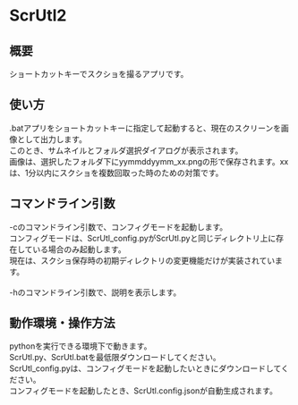 # ScrUtl2
## 概要
ショートカットキーでスクショを撮るアプリです。
## 使い方
.batアプリをショートカットキーに指定して起動すると、現在のスクリーンを画像として出力します。<br>
このとき、サムネイルとフォルダ選択ダイアログが表示されます。<br>
画像は、選択したフォルダ下にyymmddyymm_xx.pngの形で保存されます。xxは、1分以内にスクショを複数回取った時のための対策です。
## コマンドライン引数
-cのコマンドライン引数で、コンフィグモードを起動します。<br>
コンフィグモードは、ScrUtl_config.pyがScrUtl.pyと同じディレクトリ上に存在している場合のみ起動します。<br>
現在は、スクショ保存時の初期ディレクトリの変更機能だけが実装されています。<br>
<br>
-hのコマンドライン引数で、説明を表示します。
## 動作環境・操作方法
pythonを実行できる環境下で動きます。<br>
ScrUtl.py、ScrUtl.batを最低限ダウンロードしてください。<br>
ScrUtl_config.pyは、コンフィグモードを起動したいときにダウンロードしてください。<br>
コンフィグモードを起動したとき、ScrUtl.config.jsonが自動生成されます。
